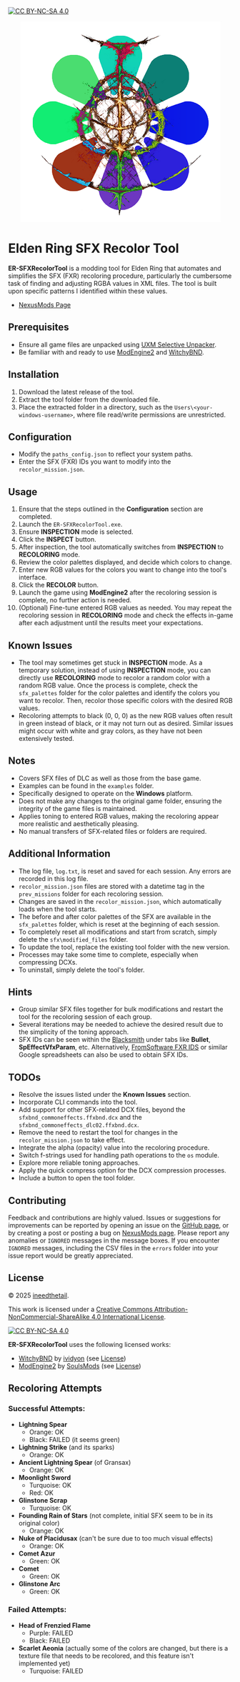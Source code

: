 [![CC BY-NC-SA 4.0][cc-by-nc-sa-shield]][cc-by-nc-sa]

<p align="center">
  <img src="https://github.com/tfb-sv/ER-SFXRecolorTool/blob/main/builders/recolor_logo.png?raw=true" />
</p>

# Elden Ring SFX Recolor Tool

**ER-SFXRecolorTool** is a modding tool for Elden Ring that automates and simplifies the SFX (FXR) recoloring procedure, particularly the cumbersome task of finding and adjusting RGBA values in XML files. The tool is built upon specific patterns I identified within these values.

- [NexusMods Page](https://www.nexusmods.com/eldenring/mods/6795)

## Prerequisites
- Ensure all game files are unpacked using [UXM Selective Unpacker](https://github.com/Nordgaren/UXM-Selective-Unpack.git).
- Be familiar with and ready to use [ModEngine2](https://github.com/soulsmods/ModEngine2.git) and [WitchyBND](https://github.com/ividyon/WitchyBND.git).

## Installation
1. Download the latest release of the tool.
2. Extract the tool folder from the downloaded file.
3. Place the extracted folder in a directory, such as the `Users\<your-windows-username>`, where file read/write permissions are unrestricted.

## Configuration
- Modify the `paths_config.json` to reflect your system paths.
- Enter the SFX (FXR) IDs you want to modify into the `recolor_mission.json`.

## Usage
1. Ensure that the steps outlined in the **Configuration** section are completed.
2. Launch the `ER-SFXRecolorTool.exe`.
3. Ensure **INSPECTION** mode is selected.
4. Click the **INSPECT** button.
5. After inspection, the tool automatically switches from **INSPECTION** to **RECOLORING** mode.
6. Review the color palettes displayed, and decide which colors to change.
7. Enter new RGB values for the colors you want to change into the tool's interface.
8. Click the **RECOLOR** button.
9. Launch the game using **ModEngine2** after the recoloring session is complete, no further action is needed.
10. (Optional) Fine-tune entered RGB values as needed. You may repeat the recoloring session in **RECOLORING** mode and check the effects in-game after each adjustment until the results meet your expectations.

## Known Issues
- The tool may sometimes get stuck in **INSPECTION** mode. As a temporary solution, instead of using **INSPECTION** mode, you can directly use **RECOLORING** mode to recolor a random color with a random RGB value. Once the process is complete, check the `sfx_palettes` folder for the color palettes and identify the colors you want to recolor. Then, recolor those specific colors with the desired RGB values.
- Recoloring attempts to black (0, 0, 0) as the new RGB values often result in green instead of black, or it may not turn out as desired. Similar issues might occur with white and gray colors, as they have not been extensively tested.

## Notes
- Covers SFX files of DLC as well as those from the base game.
- Examples can be found in the `examples` folder.
- Specifically designed to operate on the **Windows** platform.
- Does not make any changes to the original game folder, ensuring the integrity of the game files is maintained.
- Applies toning to entered RGB values, making the recoloring appear more realistic and aesthetically pleasing.
- No manual transfers of SFX-related files or folders are required.

## Additional Information
- The log file, `log.txt`, is reset and saved for each session. Any errors are recorded in this log file.
- `recolor_mission.json` files are stored with a datetime tag in the `prev_missions` folder for each recoloring session.
- Changes are saved in the `recolor_mission.json`, which automatically loads when the tool starts.
- The before and after color palettes of the SFX are available in the `sfx_palettes` folder, which is reset at the beginning of each session.
- To completely reset all modifications and start from scratch, simply delete the `sfx\modified_files` folder.
- To update the tool, replace the existing tool folder with the new version.
- Processes may take some time to complete, especially when compressing DCXs.
- To uninstall, simply delete the tool's folder.

## Hints
- Group similar SFX files together for bulk modifications and restart the tool for the recoloring session of each group.
- Several iterations may be needed to achieve the desired result due to the simplicity of the toning approach.
- SFX IDs can be seen within the [Blacksmith](https://github.com/vawser/Smithbox.git) under tabs like **Bullet**, **SpEffectVfxParam**, etc. Alternatively, [FromSoftware FXR IDS](https://docs.google.com/spreadsheets/d/1gmUiSpJtxFFl0g04MWMIIs37W13Yjp-WUxtbyv99JIQ/edit?gid=866341224#gid=866341224) or similar Google spreadsheets can also be used to obtain SFX IDs.

## TODOs
- Resolve the issues listed under the **Known Issues** section.
- Incorporate CLI commands into the tool.
- Add support for other SFX-related DCX files, beyond the `sfxbnd_commoneffects.ffxbnd.dcx` and the `sfxbnd_commoneffects_dlc02.ffxbnd.dcx`.
- Remove the need to restart the tool for changes in the `recolor_mission.json` to take effect.
- Integrate the alpha (opacity) value into the recoloring procedure.
- Switch f-strings used for handling path operations to the `os` module.
- Explore more reliable toning approaches.
- Apply the quick compress option for the DCX compression processes.
- Include a button to open the tool folder.

## Contributing
Feedback and contributions are highly valued. Issues or suggestions for improvements can be reported by opening an issue on the [GitHub page](https://github.com/tfb-sv/ER-SFXRecolorTool.git), or by creating a post or posting a bug on [NexusMods page](https://www.nexusmods.com/eldenring/mods/6795). Please report any anomalies or `IGNORED` messages in the message boxes. If you encounter `IGNORED` messages, including the CSV files in the `errors` folder into your issue report would be greatly appreciated.

## License
© 2025 [ineedthetail](https://github.com/tfb-sv).

This work is licensed under a [Creative Commons Attribution-NonCommercial-ShareAlike 4.0 International License][cc-by-nc-sa].

[![CC BY-NC-SA 4.0][cc-by-nc-sa-image]][cc-by-nc-sa]

**ER-SFXRecolorTool** uses the following licensed works:
- [WitchyBND](https://github.com/ividyon/WitchyBND.git) by [ividyon](https://github.com/ividyon) (see [License](https://github.com/ividyon/WitchyBND/blob/main/LICENSE))
- [ModEngine2](https://github.com/soulsmods/ModEngine2.git) by [SoulsMods](https://github.com/soulsmods) (see [License](https://github.com/soulsmods/ModEngine2/blob/main/LICENSE-MIT))

[cc-by-nc-sa]: http://creativecommons.org/licenses/by-nc-sa/4.0/
[cc-by-nc-sa-image]: https://licensebuttons.net/l/by-nc-sa/4.0/88x31.png
[cc-by-nc-sa-shield]: https://img.shields.io/badge/License-CC%20BY--NC--SA%204.0-lightgrey.svg

## Recoloring Attempts

### Successful Attempts:

- **Lightning Spear**
  - Orange: OK
  - Black: FAILED (it seems green)
- **Lightning Strike** (and its sparks)
  - Orange: OK
- **Ancient Lightning Spear** (of Gransax)
  - Orange: OK
- **Moonlight Sword**
  - Turquoise: OK
  - Red: OK
- **Glinstone Scrap**
  - Turquoise: OK
- **Founding Rain of Stars** (not complete, initial SFX seem to be in its original color)
  - Orange: OK
- **Nuke of Placidusax** (can't be sure due to too much visual effects)
  - Orange: OK
- **Comet Azur**
  - Green: OK
- **Comet**
  - Green: OK
- **Glinstone Arc**
  - Green: OK

### Failed Attempts:

- **Head of Frenzied Flame**
  - Purple: FAILED
  - Black: FAILED
- **Scarlet Aeonia** (actually some of the colors are changed, but there is a texture file that needs to be recolored, and this feature isn't implemented yet)
  - Turquoise: FAILED
